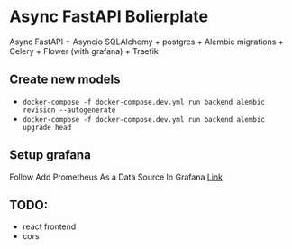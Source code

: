 # Async FastAPI Bolierplate

Async FastAPI + Asyncio SQLAlchemy + postgres + Alembic migrations + Celery + Flower (with grafana) + Traefik

## Create new models

- `docker-compose -f docker-compose.dev.yml run backend alembic revision --autogenerate`
- `docker-compose -f docker-compose.dev.yml run backend alembic upgrade head`

## Setup grafana

Follow Add Prometheus As a Data Source In Grafana [Link](https://flower.readthedocs.io/en/latest/prometheus-integration.html#celery-flower-prometheus-grafana-integration-guide)

## TODO:

- react frontend
- cors
